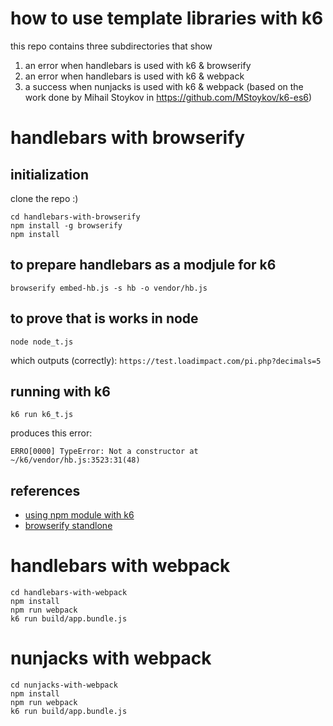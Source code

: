 # how to use template libraries with k6

this repo contains three subdirectories that show

1. an error when handlebars is used with k6 & browserify
1. an error when handlebars is used with k6 & webpack
1. a success when nunjacks is used with k6 & webpack (based on the work done by Mihail Stoykov in https://github.com/MStoykov/k6-es6)

# handlebars with browserify

## initialization

clone the repo :)

```
cd handlebars-with-browserify
npm install -g browserify
npm install
```

## to prepare handlebars as a modjule for k6

`browserify embed-hb.js -s hb -o vendor/hb.js`

## to prove that is works in node

`node node_t.js`

which outputs (correctly): `https://test.loadimpact.com/pi.php?decimals=5`

## running with k6

`k6 run k6_t.js`

produces this error:

`ERRO[0000] TypeError: Not a constructor at ~/k6/vendor/hb.js:3523:31(48)`

## references

- [using npm module with k6](https://docs.k6.io/docs/modules#section-npm-modules)
- [browserify standlone](https://github.com/browserify/browserify-handbook#standalone)

# handlebars with webpack

```
cd handlebars-with-webpack
npm install
npm run webpack
k6 run build/app.bundle.js
```

# nunjacks with webpack

```
cd nunjacks-with-webpack
npm install
npm run webpack
k6 run build/app.bundle.js
```